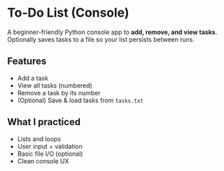# To-Do List (Console)

A beginner-friendly Python console app to **add, remove, and view tasks**.  
Optionally saves tasks to a file so your list persists between runs.

## Features
- Add a task
- View all tasks (numbered)
- Remove a task by its number
- (Optional) Save & load tasks from `tasks.txt`

## What I practiced
- Lists and loops
- User input + validation
- Basic file I/O (optional)
- Clean console UX

